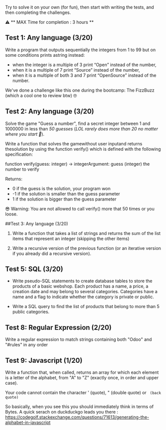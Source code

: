 Try to solve it on your own (for fun), then start with writing the tests, and then completing the challenges.


⚠️ ** MAX Time for completion : 3 hours **


## Test 1: Any language (3/20)
Write a program that outputs sequentially the integers from 1 to 99 but on some conditions prints astring instead:

- when the integer is a multiple of 3 print “Open” instead of the number,
- when it is a multiple of 7 print “Source” instead of the number,
- when it is a multiple of both 3 and 7 print “OpenSource” instead of the number.

We've done a challenge like this one during the bootcamp: The FizzBuzz (which a cool one to review btw) 🤓



## Test 2: Any language (3/20)
Solve the game "Guess a number", find a secret integer between 1 and 1000000 in less than *50 guesses* (_LOL rarely does more than 20 no matter where you start 🤣_).

Write a function that solves the gamewithout user inputand returns thesolution by using the function verify() which is defined with the following specification:

function verify(guess: integer) -> integerArgument: guess (integer) the number to verify

Returns:
- 0 if the guess is the solution, your program won
- -1 if the solution is smaller than the guess parameter
- 1 if the solution is bigger than the guess parameter

😎 Warning: You are not allowed to call verify() more that 50 times or you loose.



##Test 3: Any language (3/20)
1. Write a function that takes a list of strings and returns the sum of the list items that represent an integer (skipping the other items)

2. Write a recursive version of the previous function (or an iterative version if you already did a recursive version).



## Test 5: SQL (3/20)
- Write pseudo-SQL statements to create database tables to store the products of a basic webshop. Each product has a name, a price, a creation date and may belong to several categories. Categories have a name and a flag to indicate whether the category is private or public.

- Write a SQL query to find the list of products that belong to more than 5 public categories.



## Test 8: Regular Expression (2/20)
Write a regular expression to match strings containing both "Odoo" and "#rules" in any order



## Test 9: Javascript (1/20)
Write a function that, when called, returns an array for which each element is a letter of the alphabet, from "A" to "Z" (exactly once, in order and upper case).

Your code cannot contain the character ' (quote), " (double quote) or ` (back quote)`

So basically, when you see this you should immediately think in terms of Bytes.
A quick serach on duckduckgo leads you there : https://codegolf.stackexchange.com/questions/71613/generating-the-alphabet-in-javascript

